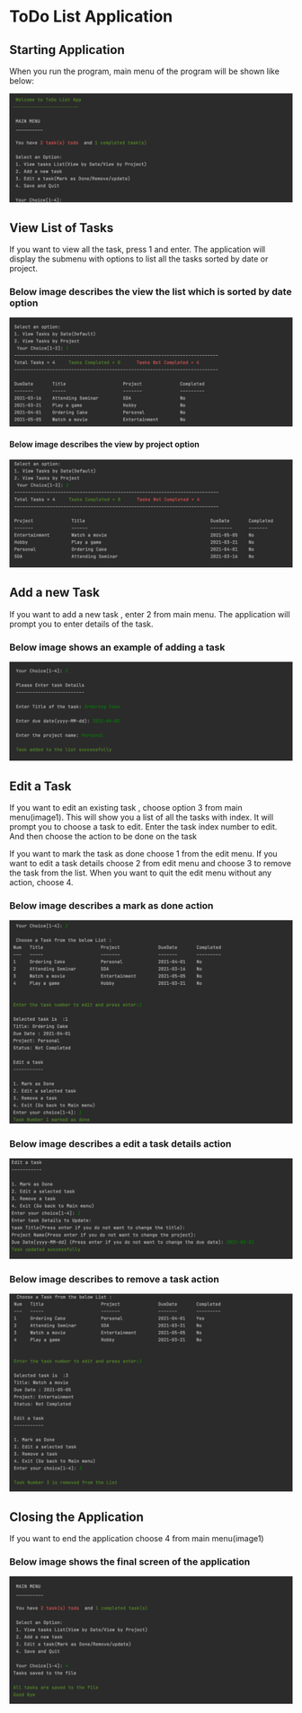# ToDo List Application #

## Starting Application ##

When you run the program, main menu of the program will be shown like below:

![](./user_manual_screenshots/todolist_display.png)

## View List of Tasks ##

If you want to view all the task, press 1 and enter. The application will display the submenu with  options to  list  all the tasks sorted by date or project.

### Below image describes the view the list which is sorted by date option ###

![](./user_manual_screenshots/view_tasks_by_date.png)

#### Below image describes the view by project option ###

![](./user_manual_screenshots/view_tasks_by_project.png)

## Add a new Task ##

If you want to add a new task , enter 2 from main menu. The application will prompt you to enter
details of the task.

### Below image shows an example of adding a task ###

![](./user_manual_screenshots/add_a_task.png)

##  Edit a Task ##

If you want to edit an existing task , choose option 3 from main menu(image1). This will show you a list of all the tasks with index. It will prompt you to choose a task to edit. Enter the task index number to edit. And then choose the action to be done on the task

If you want to mark the task as done choose 1 from the edit menu. If you want to edit a task details choose 2 from edit menu and choose 3 to remove the task from the list. When you want to quit the edit menu without any action, choose 4.

### Below image describes a mark as done action ###

![](./user_manual_screenshots/mark_as_done.png)

### Below image describes a edit a task details action ###

![](./user_manual_screenshots/edit_a_selected_task.png)

### Below image describes to remove a task action ###

![](./user_manual_screenshots/remove_a_task.png)

## Closing the Application

If you want to end the application choose 4 from main menu(image1)

### Below image shows the final screen of the application ###

![](./user_manual_screenshots/save_&_quit.png)

